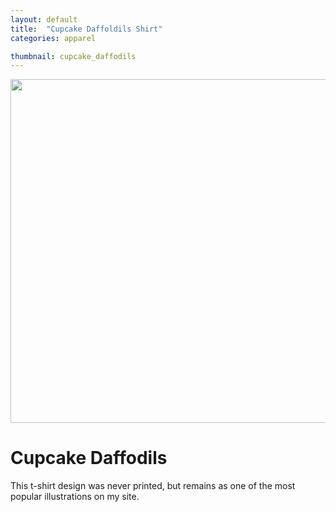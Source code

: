 ```yaml
---
layout: default
title:  "Cupcake Daffoldils Shirt"
categories: apparel

thumbnail: cupcake_daffodils
---
```


<img src="{{ site.baseurl}}/images/cupcake_daffodils.gif" width="790" height="550">

# Cupcake Daffodils

This t-shirt design was never printed, but remains as one of the most popular illustrations on my site.
